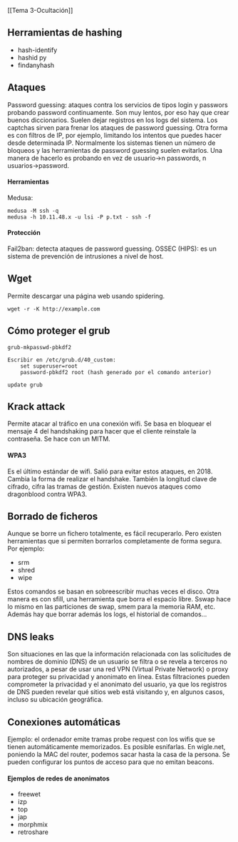 [[Tema 3-Ocultación]]

## Herramientas de hashing
+ hash-identify
+ hashid py
+ findanyhash

## Ataques
Password guessing: ataques contra los servicios de tipos login y passwors probando password continuamente. Son muy lentos, por eso hay que crear buenos diccionarios. Suelen dejar registros en los logs del sistema. Los captchas sirven para frenar los ataques de password guessing. Otra forma es con filtros de IP, por ejemplo, limitando los intentos que puedes hacer desde determinada IP. Normalmente los sistemas tienen un número de bloqueos y las herramientas de password guessing suelen evitarlos. Una manera de hacerlo es probando en vez de usuario->n passwords, n usuarios->password.

#### Herramientas
Medusa:
```
medusa -M ssh -q
medusa -h 10.11.48.x -u lsi -P p.txt - ssh -f
```

#### Protección
Fail2ban: detecta ataques de password guessing.
OSSEC (HIPS): es un sistema de prevención de intrusiones a nivel de host. 

## Wget
Permite descargar una página web usando spidering.
```
wget -r -K http://example.com
```

## Cómo proteger el grub
```
grub-mkpasswd-pbkdf2

Escribir en /etc/grub.d/40_custom:
	set superuser=root
	password-pbkdf2 root (hash generado por el comando anterior)

update grub
```

## Krack attack
Permite atacar al tráfico en una conexión wifi. Se basa en bloquear el mensaje 4 del handshaking para hacer que el cliente reinstale la contraseña. Se hace con un MITM.

#### WPA3
Es el último estándar de wifi. Salió para evitar estos ataques, en 2018. Cambia la forma de realizar el handshake. También la longitud clave de cifrado, cifra las tramas de gestión. Existen nuevos ataques como dragonblood contra WPA3.

## Borrado de ficheros
Aunque se borre un fichero totalmente, es fácil recuperarlo. Pero existen herramientas que si permiten borrarlos completamente de forma segura. Por ejemplo:
+ srm
+ shred
+ wipe

Estos comandos se basan en sobreescribir muchas veces el disco. Otra manera es con sfill, una herramienta que borra el espacio libre. Sswap hace lo mismo en las particiones de swap, smem para la memoria RAM, etc. Además hay que borrar además los logs, el historial de comandos...

## DNS leaks
Son situaciones en las que la información relacionada con las solicitudes de nombres de dominio (DNS) de un usuario se filtra o se revela a terceros no autorizados, a pesar de usar una red VPN (Virtual Private Network) o proxy para proteger su privacidad y anonimato en línea. Estas filtraciones pueden comprometer la privacidad y el anonimato del usuario, ya que los registros de DNS pueden revelar qué sitios web está visitando y, en algunos casos, incluso su ubicación geográfica.

## Conexiones automáticas
Ejemplo: el ordenador emite tramas probe request con los wifis que se tienen automáticamente memorizados. Es posible esnifarlas. En wigle.net, poniendo la MAC del router, podemos sacar hasta la casa de la persona. Se pueden configurar los puntos de acceso para que no emitan beacons.

#### Ejemplos de redes de anonimatos
+ freewet
+ izp
+ top
+ jap
+ morphmix
+ retroshare
